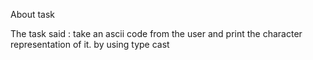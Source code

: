 About task


The task said : take an ascii code from the user and print the character representation of it. by using type cast
